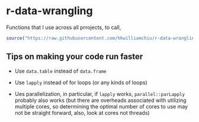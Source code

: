 # r-data-wrangling
Functions that I use across all prrojects, to call, <br />
```r
source("https://raw.githubusercontent.com/hkwilliamchiu/r-data-wrangling/main/functions.R")
```
## Tips on making your code run faster
-  Use `data.table` instead of `data.frame`

-  Use `lapply` instead of for loops (or any kinds of loops)

-  Ues parallelization, in particular, if `lapply` works, `parallel::parLapply` probably also works (but there are overheads associated with utilizing multiple cores, so determining the optimal number of cores to use may not be straight forward, also, look at cores not threads)
